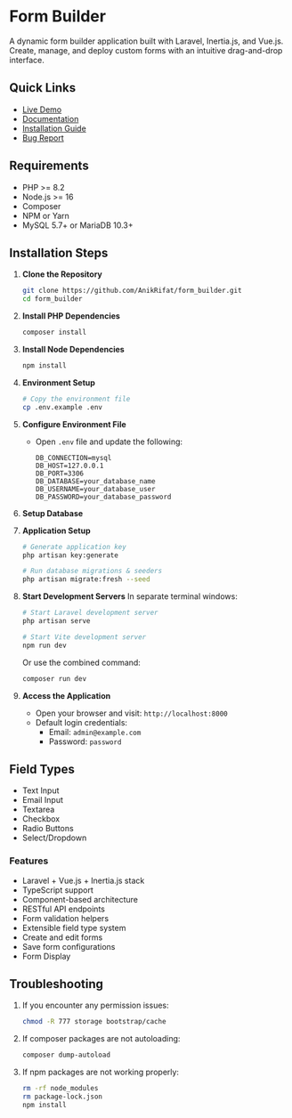 # Form Builder

A dynamic form builder application built with Laravel, Inertia.js, and Vue.js. Create, manage, and deploy custom forms with an intuitive drag-and-drop interface.

## Quick Links

- [Live Demo](#) <!-- Add your live demo link if available -->
- [Documentation](#features)
- [Installation Guide](#installation-steps)
- [Bug Report](https://github.com/AnikRifat/form_builder/issues)

## Requirements

- PHP >= 8.2
- Node.js >= 16
- Composer
- NPM or Yarn
- MySQL 5.7+ or MariaDB 10.3+

## Installation Steps

1. **Clone the Repository**
   ```bash
   git clone https://github.com/AnikRifat/form_builder.git
   cd form_builder
   ```

2. **Install PHP Dependencies**
   ```bash
   composer install
   ```

3. **Install Node Dependencies**
   ```bash
   npm install
   ```

4. **Environment Setup**
   ```bash
   # Copy the environment file
   cp .env.example .env
   ```

5. **Configure Environment File**
   - Open `.env` file and update the following:
     ```env
     DB_CONNECTION=mysql
     DB_HOST=127.0.0.1
     DB_PORT=3306
     DB_DATABASE=your_database_name
     DB_USERNAME=your_database_user
     DB_PASSWORD=your_database_password
     ```

6. **Setup Database**


7. **Application Setup**
   ```bash
   # Generate application key
   php artisan key:generate
   
   # Run database migrations & seeders
   php artisan migrate:fresh --seed
   ```

8. **Start Development Servers**
   In separate terminal windows:
   ```bash
   # Start Laravel development server
   php artisan serve
   
   # Start Vite development server
   npm run dev
   ```

   Or use the combined command:
   ```bash
   composer run dev
   ```

9. **Access the Application**
   - Open your browser and visit: `http://localhost:8000`
   - Default login credentials:
     - Email: `admin@example.com`
     - Password: `password`

## Field Types

- Text Input
- Email Input
- Textarea
- Checkbox
- Radio Buttons
- Select/Dropdown

### Features
- Laravel + Vue.js + Inertia.js stack
- TypeScript support
- Component-based architecture
- RESTful API endpoints
- Form validation helpers
- Extensible field type system
- Create and edit forms
- Save form configurations
- Form Display

## Troubleshooting

1. If you encounter any permission issues:
   ```bash
   chmod -R 777 storage bootstrap/cache
   ```

2. If composer packages are not autoloading:
   ```bash
   composer dump-autoload
   ```

3. If npm packages are not working properly:
   ```bash
   rm -rf node_modules
   rm package-lock.json
   npm install
   ```
